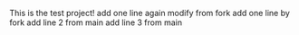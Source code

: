 This is the test project!
add one line again
modify from fork
add one line by fork
add line 2 from main
add line 3 from main
